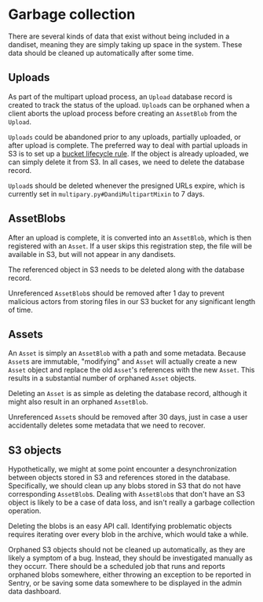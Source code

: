 # Garbage collection
There are several kinds of data that exist without being included in a dandiset, meaning they are simply taking up space in the system.
These data should be cleaned up automatically after some time.

## Uploads
As part of the multipart upload process, an `Upload` database record is created to track the status of the upload.
`Upload`s can be orphaned when a client aborts the upload process before creating an `AssetBlob` from the `Upload`.

`Uploads` could be abandoned prior to any uploads, partially uploaded, or after upload is complete.
The preferred way to deal with partial uploads in S3 is to set up a [bucket lifecycle rule](https://aws.amazon.com/blogs/aws/s3-lifecycle-management-update-support-for-multipart-uploads-and-delete-markers/).
If the object is already uploaded, we can simply delete it from S3.
In all cases, we need to delete the database record.

`Upload`s should be deleted whenever the presigned URLs expire, which is currently set in `multipary.py#DandiMultipartMixin` to 7 days.

## AssetBlobs
After an upload is complete, it is converted into an `AssetBlob`, which is then registered with an `Asset`.
If a user skips this registration step, the file will be available in S3, but will not appear in any dandisets.

The referenced object in S3 needs to be deleted along with the database record.

Unreferenced `AssetBlob`s should be removed after 1 day to prevent malicious actors from storing files in our S3 bucket for any significant length of time.

## Assets
An `Asset` is simply an `AssetBlob` with a path and some metadata.
Because `Asset`s are immutable, "modifying" and `Asset` will actually create a new `Asset` object and replace the old `Asset`'s references with the new `Asset`. This results in a substantial number of orphaned `Asset` objects.

Deleting an `Asset` is as simple as deleting the database record, although it might also result in an orphaned `AssetBlob`.

Unreferenced `Asset`s should be removed after 30 days, just in case a user accidentally deletes some metadata that we need to recover.

## S3 objects
Hypothetically, we might at some point encounter a desynchronization between objects stored in S3 and references stored in the database.
Specifically, we should clean up any blobs stored in S3 that do not have corresponding `AssetBlob`s.
Dealing with `AssetBlob`s that don't have an S3 object is likely to be a case of data loss, and isn't really a garbage collection operation.

Deleting the blobs is an easy API call.
Identifying problematic objects requires iterating over every blob in the archive, which would take a while.

Orphaned S3 objects should not be cleaned up automatically, as they are likely a symptom of a bug.
Instead, they should be investigated manually as they occurr.
There should be a scheduled job that runs and reports orphaned blobs somewhere, either throwing an exception to be reported in Sentry, or be saving some data somewhere to be displayed in the admin data dashboard.
